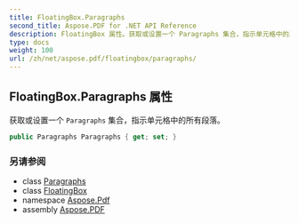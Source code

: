 ```yaml
---
title: FloatingBox.Paragraphs
second_title: Aspose.PDF for .NET API Reference
description: FloatingBox 属性。获取或设置一个 Paragraphs 集合，指示单元格中的所有段落
type: docs
weight: 100
url: /zh/net/aspose.pdf/floatingbox/paragraphs/
---
```

## FloatingBox.Paragraphs 属性

获取或设置一个 `Paragraphs` 集合，指示单元格中的所有段落。

```csharp
public Paragraphs Paragraphs { get; set; }
```

### 另请参阅

* class [Paragraphs](../../paragraphs/)
* class [FloatingBox](../)
* namespace [Aspose.Pdf](../../../aspose.pdf/)
* assembly [Aspose.PDF](../../../)